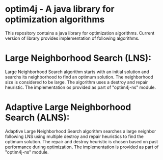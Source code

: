 # optim4j - A java library for optimization algorithms
This repository contains a java library for optimization algorithms. Current version of library provides implementation of following algorithms.
# Large Neighborhood Search (LNS): 
Large Neighborhood Search algorithm starts with an initial solution and searchs its neighborhood to find an optimum solution. The neighborhood size is considered to be large. The algorithm uses a destroy and repair heuristic. 
The implementation os provided as part of "optim4j-ns" module.
# Adaptive Large Neighborhood Search (ALNS):
Adaptive Large Neighborhood Search algorithm searches a large neighbor following LNS using multiple destroy and repair heuristics to find the optimum solution. The repair and destroy heuristic is chosen based on past performance during optimization.
The implementation is provided as part of "optim4j-ns" module.
